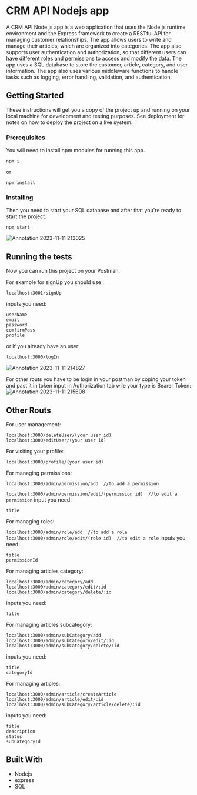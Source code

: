 # CRM API Nodejs app
A CRM API Node.js app is a web application that uses the Node.js runtime environment and the Express framework to create a RESTful API for managing customer relationships. The app allows users to write and manage their articles, which are organized into categories. The app also supports user authentication and authorization, so that different users can have different roles and permissions to access and modify the data. The app uses a SQL database to store the customer, article, category, and user information. The app also uses various middleware functions to handle tasks such as logging, error handling, validation, and authentication.

## Getting Started

These instructions will get you a copy of the project up and running on your local machine for development and testing purposes. See deployment for notes on how to deploy the project on a live system.

### Prerequisites

You will need to install npm modules for running this app.
```
npm i
```
or 
```
npm install
```

### Installing
Then you need to start your SQL database and after that you're ready to start the project.

```
npm start
```
![Annotation 2023-11-11 213025](https://github.com/sadrakha/Crm-Nodejs-MySQL/assets/67289381/a6f7b970-6792-4eb6-a64e-eea32979aff5)

## Running the tests

Now you can run this project on your Postman.

For example for signUp you should use :

```
localhost:3001/signUp
```
inputs you need:
```
userName
email
password
comfirmPass
profile
```
or if you already have an user:
```
localhost:3000/logIn
```
![Annotation 2023-11-11 214827](https://github.com/sadrakha/Crm-Nodejs-MySQL/assets/67289381/7c201de0-48f2-4b3c-a4ca-f8f186b7ce39)

For other routs you have to be login in your postman by coping your token and past it in token input in Authorization tab wile your type is Bearer Token:
![Annotation 2023-11-11 215608](https://github.com/sadrakha/Crm-Nodejs-MySQL/assets/67289381/1c8e06c4-375a-4082-92e2-42d98d986a1e)
## Other Routs
For user management:

```
localhost:3000/deleteUser/(your user id)
localhost:3000/editUser/(your user id)
```

For visiting your profile:

```
localhost:3000/profile/(your user id)
```

For managing permissions:

```localhost:3000/admin/permission/add  //to add a permission```

```localhost:3000/admin/permission/edit/(permission id)  //to edit a permission```
input you need:
```
title
```
For managing roles:

```localhost:3000/admin/role/add  //to add a role```
```localhost:3000/admin/role/edit/(role id)  //to edit a role```
inputs you need:

```
title
permissionId
```
For managing articles category:

```
localhost:3000/admin/category/add
localhost:3000/admin/category/edit/:id
localhost:3000/admin/category/delete/:id
```
inputs you need:

```title```

For managing articles subcategory:
```
localhost:3000/admin/subCategory/add
localhost:3000/admin/subCategory/edit/:id
localhost:3000/admin/subCategory/delete/:id
```
inputs you need:
```
title 
categoryId
```
For managing articles:
```
localhost:3000/admin/article/createArticle
localhost:3000/admin/article/edit/:id
localhost:3000/admin/subCategory/article/delete/:id
```
inputs you need:
```
title
description
status
subCategoryId
```

## Built With

* Nodejs
* express
* SQL

